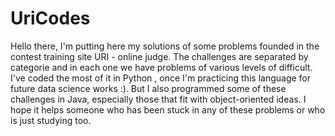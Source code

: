 # UriCodes

Hello there, I'm putting here my solutions of some problems founded in the contest training site URI - online judge.
The challenges are separated by categorie and in each one we have problems of various levels of difficult.
I've coded the most of it in Python , once I'm practicing this language for future data science works :).
But I also programmed some of these challenges in Java, especially those that fit with object-oriented ideas.
I hope it helps someone who has been stuck in any of these problems or who is just studying too.
